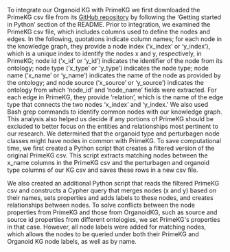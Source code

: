 To integrate our Organoid KG with PrimeKG we first downloaded the PrimeKG csv file from its [GitHub repository](https://github.com/mims-harvard/PrimeKG.git}{https://github.com/mims-harvard/PrimeKG.git) by following the ‘Getting started in Python’ section of the README. Prior to integration, we examined the PrimeKG csv file, which includes columns used to define the nodes and edges. In the following, quotations indicate column names; for each node in the knowledge graph, they provide a node index (‘x_index’ or ‘y_index’), which is a unique index to identify the nodes x and y, respectively, in PrimeKG; node id (‘x_id’ or ‘y_id’) indicates the identifier of the node from its ontology; node type (‘x_type’ or ‘y_type’) indicates the node type; node name (‘x_name’ or ‘y_name’) indicates the name of the node as provided by the ontology; and node source (‘x_source’ or ‘y_source’) indicates the ontology from which ‘node_id’ and ‘node_name’ fields were extracted. For each edge in PrimeKG, they provide ‘relation’, which is the name of the edge type that connects the two nodes ‘x_index’ and ‘y_index.’ We also used Bash grep commands to identify common nodes with our knowledge graph. This analysis also helped us decide if any portions of PrimeKG should be excluded to better focus on the entities and relationships most pertinent to our research. We determined that the organoid type and perturbagen node classes might have nodes in common with PrimeKG. To save computational time, we first created a Python script that creates a filtered version of the original PrimeKG csv. This script extracts matching nodes between the x_name columns in the PrimeKG csv and the perturbagen and organoid type columns of our KG csv and saves these rows in a new csv file. 

We also created an additional Python script that reads the filtered PrimeKG csv and constructs a Cypher query that merges nodes (x and y) based on their names, sets properties and adds labels to these nodes, and creates relationships between nodes. To solve conflicts between the node properties from PrimeKG and those from OrganoidKG, such as source and source id properties from different ontologies, we set PrimeKG's properties in that case. However, all node labels were added for matching nodes, which allows the nodes to be queried under both their PrimeKG and Organoid KG node labels, as well as by name.
